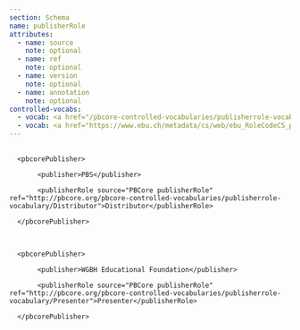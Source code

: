 ```yaml
---
section: Schema
name: publisherRole
attributes:
  - name: source
    note: optional
  - name: ref
    note: optional
  - name: version
    note: optional
  - name: annotation
    note: optional
controlled-vocabs:
  - vocab: <a href="/pbcore-controlled-vocabularies/publisherrole-vocabulary/">PBCore's publisherRole Vocabulary</a> (recommended)
  - vocab: <a href="https://www.ebu.ch/metadata/cs/web/ebu_RoleCodeCS_p.xml.htm">EBURoleCode</a>
---
```

<pre>
  <code>
  &lt;pbcorePublisher&gt;<br>
       &lt;publisher&gt;PBS&lt;/publisher&gt;<br>
       &lt;publisherRole source=&quot;PBCore publisherRole&quot; ref=&quot;http://pbcore.org/pbcore-controlled-vocabularies/publisherrole-vocabulary/Distributor&quot;&gt;Distributor&lt;/publisherRole&gt;<br>
  &lt;/pbcorePublisher&gt;
  </code>
</pre>

<pre>
  <code>
  &lt;pbcorePublisher&gt;<br>
       &lt;publisher&gt;WGBH Educational Foundation&lt;/publisher&gt;<br>
       &lt;publisherRole source=&quot;PBCore publisherRole&quot; ref=&quot;http://pbcore.org/pbcore-controlled-vocabularies/publisherrole-vocabulary/Presenter&quot;&gt;Presenter&lt;/publisherRole&gt;<br>
  &lt;/pbcorePublisher&gt;
  </code>
</pre>

